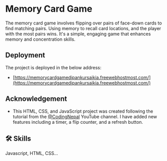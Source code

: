 
# Memory Card Game

The memory card game involves flipping over pairs of face-down cards to find matching pairs. Using memory to recall card locations, and the player with the most pairs wins. It's a simple, engaging game that enhances memory and concentration skills.


## Deployment
The project is deployed in the below address:
 - [https://memorycardgamedipankursaikia.freewebhostmost.com/](https://memorycardgamedipankursaikia.freewebhostmost.com/)
 


## Acknowledgement

- This HTML, CSS, and JavaScript project was created following the tutorial from the [@CodingNepal](https://www.youtube.com/@CodingNepal) YouTube channel. I have added new features including a timer, a flip counter, and a refresh button.


## 🛠 Skills
Javascript, HTML, CSS...

